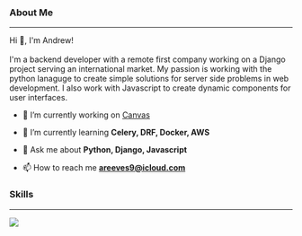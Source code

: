 <h3 align="left">About Me</h3>
<hr>
<p align="left">
Hi 👋, I'm Andrew! 
<br/>
<br/>
I'm a backend developer with a remote first company working on a Django project serving an international market.
My passion is working with the python lanaguge to create simple solutions for server side problems in web development.
I also work with Javascript to create dynamic components for user interfaces.
</p>

- 🔭 I’m currently working on [Canvas](https://github.com/areeves9/canvas)

- 🌱 I’m currently learning **Celery, DRF, Docker, AWS**

- 💬 Ask me about **Python, Django, Javascript**

- 📫 How to reach me **areeves9@icloud.com**

<h3 align="left">Skills</h3>
<hr/>
<p align="left">
  <a href="https://skillicons.dev">
    <img src="https://skillicons.dev/icons?i=python,javascript,django,flask,postgres,mysql,bootstrap,react,docker,aws,git" />
  </a>
</p>
